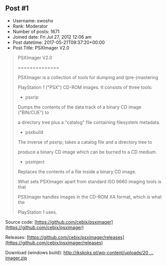 ## Post #1
- Username: swosho
- Rank: Moderator
- Number of posts: 1671
- Joined date: Fri Jul 27, 2012 12:06 am
- Post datetime: 2017-05-21T09:37:20+00:00
- Post Title: PSXImager V2.0

> PSXImager V2.0
>
> ==============
>
> 
>
> PSXImager is a collection of tools for dumping and (pre-)mastering
>
> PlayStation 1 ("PSX") CD-ROM images. It consists of three tools:
>
> 
>
> * psxrip
>
> Dumps the contents of the data track of a binary CD image ("BIN/CUE") to
>
> a directory tree plus a "catalog" file containing filesystem metadata.
>
> 
>
> * psxbuild
>
> The inverse of psxrip; takes a catalog file and a directory tree to
>
> produce a binary CD image which can be burned to a CD medium.
>
> 
>
> * psxinject
>
> Replaces the contents of a file inside a binary CD image.
>
> 
>
> What sets PSXImager apart from standard ISO 9660 imaging tools is that
>
> PSXImager handles images in the CD-ROM XA format, which is what the
>
> PlayStation 1 uses.

Source code:
[https://github.com/cebix/psximager](https://github.com/cebix/psximager)

Releases:
[https://github.com/cebix/psximager/releases](https://github.com/cebix/psximager/releases)

Download (windows build):
[http://ikskoks.pl/wp-content/uploads/20 ... imager.zip](http://ikskoks.pl/wp-content/uploads/2017/05/psximager.zip)
